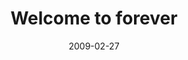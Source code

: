 ---
layout: base.njk
title : 'Welcome to forever' 
view_title : 'Welcome to forever' 
year : '2009' 
date : '2009-02-27' 
img_file : '/drawing/welcometoforever.png' 
html_file : 'welcometoforever' 
next_html : 'sorryforpartying.html' 
year_order : '62' 
permalink : "title/{{html_file}}.html"
---